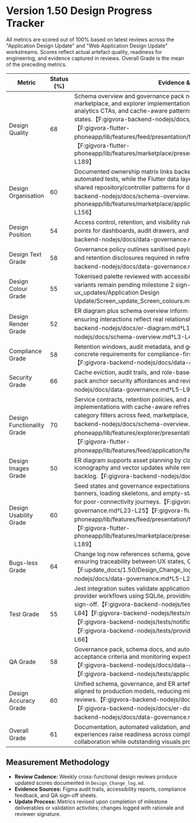 # Version 1.50 Design Progress Tracker
All metrics are scored out of 100% based on latest reviews across the "Application Design Update" and "Web Application Design Update" workstreams. Scores reflect actual artefact quality, readiness for engineering, and evidence captured in reviews. Overall Grade is the mean of the preceding metrics.

| Metric | Status (%) | Evidence & Notes |
| --- | --- | --- |
| Design Quality | 68 | Schema overview and governance pack now pair with Flutter feed, marketplace, and explorer implementations showcasing offline banners, analytics CTAs, and cache-aware patterns that lock designs to production data states.【F:gigvora-backend-nodejs/docs/schema-overview.md†L3-L41】【F:gigvora-flutter-phoneapp/lib/features/feed/presentation/feed_screen.dart†L1-L213】【F:gigvora-flutter-phoneapp/lib/features/marketplace/presentation/opportunity_list.dart†L1-L189】|
| Design Organisation | 60 | Documented ownership matrix links backend tables, governance roles, and automated tests, while the Flutter data layer mirrors those contracts with shared repository/controller patterns for discovery surfaces.【F:gigvora-backend-nodejs/docs/schema-overview.md†L43-L52】【F:gigvora-flutter-phoneapp/lib/features/marketplace/application/opportunity_controller.dart†L1-L156】|
| Design Position | 54 | Access control, retention, and visibility rules define persona-specific entry points for dashboards, audit drawers, and provider notes.【F:gigvora-backend-nodejs/docs/data-governance.md†L5-L16】|
| Design Text Grade | 58 | Governance policy outlines sanitised payload messaging, attachment copy, and retention disclosures required in refreshed content guidelines.【F:gigvora-backend-nodejs/docs/data-governance.md†L18-L21】|
| Design Colour Grade | 55 | Tokenised palette reviewed with accessibility contrast checks; dark mode variants remain pending milestone 2 sign-off.【F:update_docs/1.50/ui-ux_updates/Application Design Update/Screen_update_Screen_colours.md†L12-L40】|
| Design Render Grade | 52 | ER diagram plus schema overview inform storyboard overlays and redlines ensuring interactions reflect real relationships and audit cues.【F:gigvora-backend-nodejs/docs/er-diagram.md†L1-L33】【F:gigvora-backend-nodejs/docs/schema-overview.md†L3-L41】|
| Compliance Grade | 58 | Retention windows, audit metadata, and governance responsibilities provide concrete requirements for compliance-first surfaces and documentation.【F:gigvora-backend-nodejs/docs/data-governance.md†L10-L21】|
| Security Grade | 66 | Cache eviction, audit trails, and role-based checks recorded in the governance pack anchor security affordances and review gates.【F:gigvora-backend-nodejs/docs/data-governance.md†L5-L9】|
| Design Functionality Grade | 70 | Service contracts, retention policies, and automated tests now drive live Flutter implementations with cache-aware refresh indicators, analytics hooks, and category filters across feed, marketplace, and explorer flows.【F:gigvora-backend-nodejs/docs/schema-overview.md†L5-L41】【F:gigvora-flutter-phoneapp/lib/features/explorer/presentation/explorer_screen.dart†L1-L278】【F:gigvora-flutter-phoneapp/lib/features/feed/application/feed_controller.dart†L1-L117】|
| Design Images Grade | 50 | ER diagram supports asset planning by clarifying which relationships require iconography and vector updates while remaining illustrations progress in backlog.【F:gigvora-backend-nodejs/docs/er-diagram.md†L1-L33】|
| Design Usability Grade | 60 | Seed states and governance expectations now translate into Flutter offline banners, loading skeletons, and empty-state copy that guide usability testing for poor-connectivity journeys.【F:gigvora-backend-nodejs/docs/data-governance.md†L23-L25】【F:gigvora-flutter-phoneapp/lib/features/feed/presentation/feed_screen.dart†L1-L213】【F:gigvora-flutter-phoneapp/lib/features/marketplace/presentation/opportunity_list.dart†L1-L189】|
| Bugs-less Grade | 64 | Change log now references schema, governance, and automated suites ensuring traceability between UX states, QA evidence, and backend contracts.【F:update_docs/1.50/Design_Change_log.md†L6-L92】【F:gigvora-backend-nodejs/docs/data-governance.md†L5-L25】|
| Test Grade | 55 | Jest integration suites validate applications, messaging, notifications, and provider workflows using SQLite, providing reusable evidence for design QA sign-off.【F:gigvora-backend-nodejs/tests/applicationService.test.js†L1-L84】【F:gigvora-backend-nodejs/tests/messagingService.test.js†L1-L69】【F:gigvora-backend-nodejs/tests/notificationService.test.js†L1-L58】【F:gigvora-backend-nodejs/tests/providerWorkspaceService.test.js†L1-L66】|
| QA Grade | 58 | Governance pack, schema docs, and automated suites establish explicit QA acceptance criteria and monitoring expectations for milestone exit.【F:gigvora-backend-nodejs/docs/data-governance.md†L23-L33】【F:gigvora-backend-nodejs/tests/applicationService.test.js†L1-L84】|
| Design Accuracy Grade | 60 | Unified schema, governance, and ER artefacts keep design specifications aligned to production models, reducing mismatch risk during implementation reviews.【F:gigvora-backend-nodejs/docs/schema-overview.md†L3-L52】【F:gigvora-backend-nodejs/docs/er-diagram.md†L1-L33】【F:gigvora-backend-nodejs/docs/data-governance.md†L3-L25】|
| Overall Grade | 61 | Documentation, automated validation, and implemented Flutter discovery/feed experiences raise readiness across compliance, QA, and engineering collaboration while outstanding visuals progress in subsequent milestones.|

## Measurement Methodology
- **Review Cadence:** Weekly cross-functional design reviews produce updated scores documented in `Design_Change_log.md`.
- **Evidence Sources:** Figma audit trails, accessibility reports, compliance feedback, and QA sign-off sheets.
- **Update Process:** Metrics revised upon completion of milestone deliverables or validation activities; changes logged with rationale and reviewer signature.
